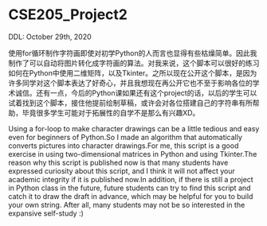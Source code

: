 # CSE205_Project2
DDL: October 29th, 2020

使用for循环制作字符画即使对初学Python的人而言也显得有些枯燥简单。因此我制作了可以自动将图片转化成字符画的算法。对我来说，这个脚本可以很好的练习如何在Python中使用二维矩阵，以及Tkinter。之所以现在公开这个脚本，是因为许多同学对这个脚本表达了好奇心，并且我想现在再公开它也不至于影响各位的学术诚信。还有一点，今后的Python课如果还有这个project的话，以后的学生可以试着找到这个脚本，接住他提前绘制草稿，或许会对各位搭建自己的字符串有所帮助，毕竟很多学生可能对于拓展性的自学不是那么有兴趣XD。

Using a for-loop to make character drawings can be a little tedious and easy even for beginners of Python.So I made an algorithm that automatically converts pictures into character drawings.For me, this script is a good exercise in using two-dimensional matrices in Python and using Tkinter.The reason why this script is published now is that many students have expressed curiosity about this script, and I think it will not affect your academic integrity if it is published now.In addition, if there is still a project in Python class in the future, future students can try to find this script and catch it to draw the draft in advance, which may be helpful for you to build your own string. After all, many students may not be so interested in the expansive self-study :)
